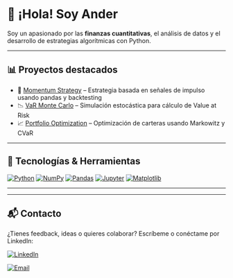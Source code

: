 # 👋 ¡Hola! Soy Ander

Soy un apasionado por las **finanzas cuantitativas**, el análisis de datos y el desarrollo de estrategias algorítmicas con Python.

---

## 📊 Proyectos destacados

- 🚀 [Momentum Strategy](https://github.com/tuusuario/momentum-strategy) – Estrategia basada en señales de impulso usando pandas y backtesting
- 📉 [VaR Monte Carlo](https://github.com/tuusuario/var-monte-carlo) – Simulación estocástica para cálculo de Value at Risk
- 📈 [Portfolio Optimization](https://github.com/tuusuario/portfolio-optimization) – Optimización de carteras usando Markowitz y CVaR

---

## 🧰 Tecnologías & Herramientas

[![Python](https://img.shields.io/badge/Python-3670A0?style=for-the-badge&logo=python)](https://www.python.org/)
[![NumPy](https://img.shields.io/badge/NumPy-013243?style=for-the-badge&logo=numpy)](https://numpy.org/)
[![Pandas](https://img.shields.io/badge/Pandas-150458?style=for-the-badge&logo=pandas)](https://pandas.pydata.org/)
[![Jupyter](https://img.shields.io/badge/Jupyter-F37626?style=for-the-badge&logo=jupyter)](https://jupyter.org/)
[![Matplotlib](https://img.shields.io/badge/Matplotlib-202020?style=for-the-badge&logo=matplotlib)](https://matplotlib.org/)

---

---

## 📬 Contacto
¿Tienes feedback, ideas o quieres colaborar? Escríbeme o conéctame por LinkedIn:

[![LinkedIn](https://img.shields.io/badge/LinkedIn-blue?style=for-the-badge&logo=linkedin)](https://www.linkedin.com/in/andersanchezmaudo)

[![Email](https://img.shields.io/badge/Email-grey?style=for-the-badge&logo=gmail)](mailto:sanchezmaudo@gmail.com)
